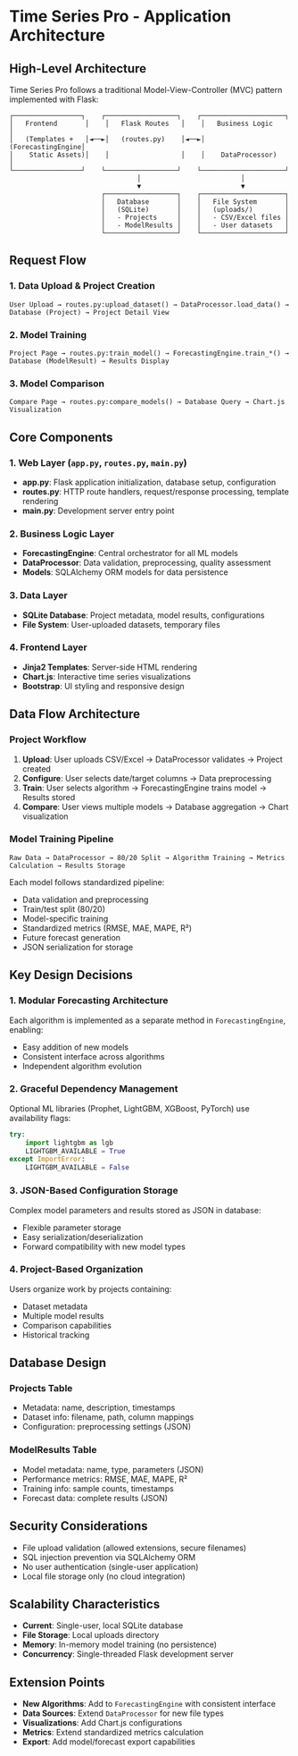 # Time Series Pro - Application Architecture

## High-Level Architecture

Time Series Pro follows a traditional Model-View-Controller (MVC) pattern implemented with Flask:

```
┌─────────────────┐    ┌──────────────────┐    ┌─────────────────────┐
│   Frontend       │    │   Flask Routes   │    │   Business Logic    │
│   (Templates +   │◄──►│   (routes.py)    │◄──►│   (ForecastingEngine│
│    Static Assets)│    │                  │    │    DataProcessor)   │
└─────────────────┘    └──────────────────┘    └─────────────────────┘
                                │                         │
                                ▼                         ▼
                       ┌──────────────────┐    ┌─────────────────────┐
                       │   Database       │    │   File System       │
                       │   (SQLite)       │    │   (uploads/)        │
                       │   - Projects     │    │   - CSV/Excel files │
                       │   - ModelResults │    │   - User datasets   │
                       └──────────────────┘    └─────────────────────┘
```

## Request Flow

### 1. Data Upload & Project Creation
```
User Upload → routes.py:upload_dataset() → DataProcessor.load_data() → Database (Project) → Project Detail View
```

### 2. Model Training
```
Project Page → routes.py:train_model() → ForecastingEngine.train_*() → Database (ModelResult) → Results Display
```

### 3. Model Comparison
```
Compare Page → routes.py:compare_models() → Database Query → Chart.js Visualization
```

## Core Components

### 1. Web Layer (`app.py`, `routes.py`, `main.py`)
- **app.py**: Flask application initialization, database setup, configuration
- **routes.py**: HTTP route handlers, request/response processing, template rendering
- **main.py**: Development server entry point

### 2. Business Logic Layer
- **ForecastingEngine**: Central orchestrator for all ML models
- **DataProcessor**: Data validation, preprocessing, quality assessment
- **Models**: SQLAlchemy ORM models for data persistence

### 3. Data Layer
- **SQLite Database**: Project metadata, model results, configurations
- **File System**: User-uploaded datasets, temporary files

### 4. Frontend Layer
- **Jinja2 Templates**: Server-side HTML rendering
- **Chart.js**: Interactive time series visualizations
- **Bootstrap**: UI styling and responsive design

## Data Flow Architecture

### Project Workflow
1. **Upload**: User uploads CSV/Excel → DataProcessor validates → Project created
2. **Configure**: User selects date/target columns → Data preprocessing
3. **Train**: User selects algorithm → ForecastingEngine trains model → Results stored
4. **Compare**: User views multiple models → Database aggregation → Chart visualization

### Model Training Pipeline
```
Raw Data → DataProcessor → 80/20 Split → Algorithm Training → Metrics Calculation → Results Storage
```

Each model follows standardized pipeline:
- Data validation and preprocessing
- Train/test split (80/20)
- Model-specific training
- Standardized metrics (RMSE, MAE, MAPE, R²)
- Future forecast generation
- JSON serialization for storage

## Key Design Decisions

### 1. Modular Forecasting Architecture
Each algorithm is implemented as a separate method in `ForecastingEngine`, enabling:
- Easy addition of new models
- Consistent interface across algorithms
- Independent algorithm evolution

### 2. Graceful Dependency Management
Optional ML libraries (Prophet, LightGBM, XGBoost, PyTorch) use availability flags:
```python
try:
    import lightgbm as lgb
    LIGHTGBM_AVAILABLE = True
except ImportError:
    LIGHTGBM_AVAILABLE = False
```

### 3. JSON-Based Configuration Storage
Complex model parameters and results stored as JSON in database:
- Flexible parameter storage
- Easy serialization/deserialization
- Forward compatibility with new model types

### 4. Project-Based Organization
Users organize work by projects containing:
- Dataset metadata
- Multiple model results
- Comparison capabilities
- Historical tracking

## Database Design

### Projects Table
- Metadata: name, description, timestamps
- Dataset info: filename, path, column mappings
- Configuration: preprocessing settings (JSON)

### ModelResults Table
- Model metadata: name, type, parameters (JSON)
- Performance metrics: RMSE, MAE, MAPE, R²
- Training info: sample counts, timestamps
- Forecast data: complete results (JSON)

## Security Considerations

- File upload validation (allowed extensions, secure filenames)
- SQL injection prevention via SQLAlchemy ORM
- No user authentication (single-user application)
- Local file storage only (no cloud integration)

## Scalability Characteristics

- **Current**: Single-user, local SQLite database
- **File Storage**: Local uploads directory
- **Memory**: In-memory model training (no persistence)
- **Concurrency**: Single-threaded Flask development server

## Extension Points

- **New Algorithms**: Add to `ForecastingEngine` with consistent interface
- **Data Sources**: Extend `DataProcessor` for new file types
- **Visualizations**: Add Chart.js configurations
- **Metrics**: Extend standardized metrics calculation
- **Export**: Add model/forecast export capabilities